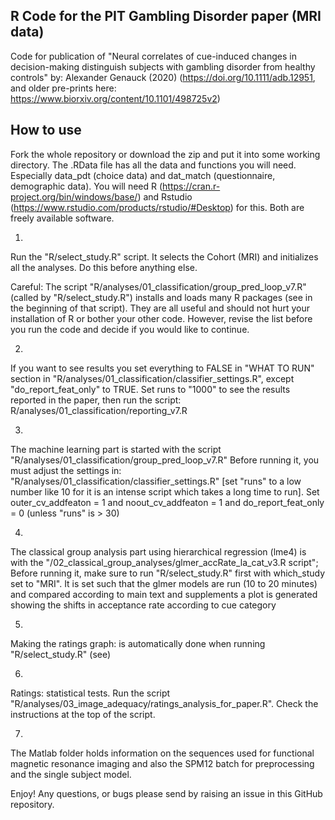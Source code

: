 R Code for the PIT Gambling Disorder paper (MRI data)
-----------------------------------------------------------

Code for publication of "Neural correlates of cue-induced changes in decision-making distinguish subjects with gambling disorder from healthy controls"
by: Alexander Genauck (2020) (https://doi.org/10.1111/adb.12951, and older pre-prints here: https://www.biorxiv.org/content/10.1101/498725v2)


How to use
----------

Fork the whole repository or download the zip and put it into some working directory.
The .RData file has all the data and functions you will need. Especially data_pdt (choice data) and dat_match (questionnaire, demographic data). You will need R (https://cran.r-project.org/bin/windows/base/) and Rstudio (https://www.rstudio.com/products/rstudio/#Desktop) for this. Both are freely available software.

1)
Run the "R/select_study.R" script. It selects the Cohort (MRI) and initializes all the analyses. Do this before anything else. 

Careful: The script "R/analyses/01_classification/group_pred_loop_v7.R" (called by "R/select_study.R") installs and loads many R packages (see in the beginning of that script). They are all useful and should not hurt your installation of R or bother your other code. However, revise the list before you run the code and decide
if you would like to continue.

2)
If you want to see results you set everything to FALSE in "WHAT TO RUN" section in "R/analyses/01_classification/classifier_settings.R", except "do_report_feat_only" to TRUE. Set runs to "1000" to see the results reported in the paper, then run the script: R/analyses/01_classification/reporting_v7.R

3)
The machine learning part is started with the script "R/analyses/01_classification/group_pred_loop_v7.R" Before running it, you must adjust the settings in: "R/analyses/01_classification/classifier_settings.R" [set "runs" to a low number like 10 for it is an intense script which takes a long time to run].
Set outer_cv_addfeaton = 1 and noout_cv_addfeaton = 1 and do_report_feat_only = 0 (unless "runs" is > 30)

4)
The classical group analysis part using hierarchical regression (lme4) is  with the
"/02_classical_group_analyses/glmer_accRate_la_cat_v3.R script"; Before running it, make sure to run "R/select_study.R" first with which_study set to "MRI". It is set such that the glmer models are run (10 to 20 minutes) and compared according to main text and supplements
a plot is generated showing the shifts in acceptance rate according to cue category

5)
Making the ratings graph: is automatically done when running "R/select_study.R" (see)

6)
Ratings: statistical tests. Run the script "R/analyses/03_image_adequacy/ratings_analysis_for_paper.R". Check the instructions at the top of the script.

7)
The Matlab folder holds information on the sequences used for functional magnetic resonance imaging and also the SPM12 batch for preprocessing and the single subject model.


Enjoy! Any questions, or bugs please send by raising an issue in this GitHub repository.

